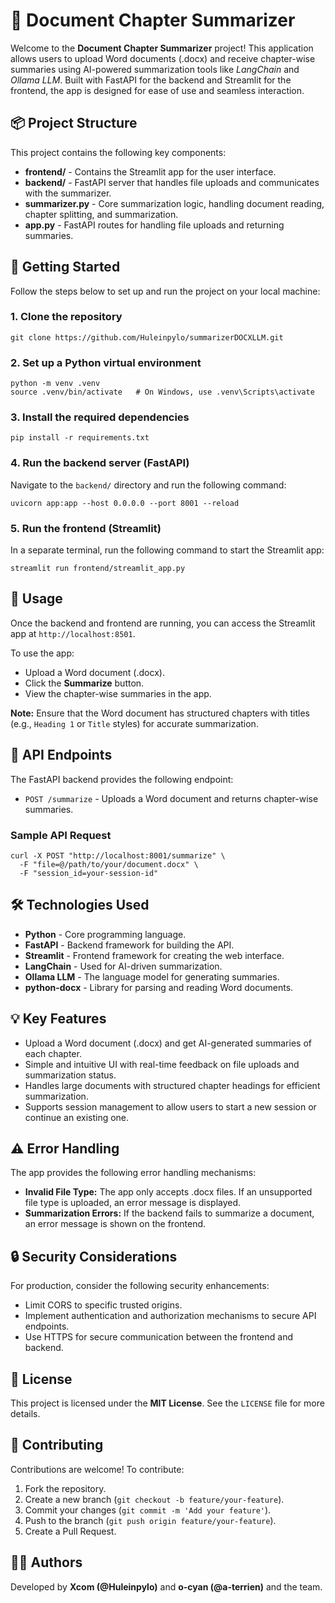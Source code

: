 
# 📄 Document Chapter Summarizer

Welcome to the **Document Chapter Summarizer** project! This application allows users to upload Word documents (.docx) and receive chapter-wise summaries using AI-powered summarization tools like _LangChain_ and _Ollama LLM_. Built with FastAPI for the backend and Streamlit for the frontend, the app is designed for ease of use and seamless interaction.

## 📦 Project Structure

This project contains the following key components:

*   **frontend/** - Contains the Streamlit app for the user interface.
*   **backend/** - FastAPI server that handles file uploads and communicates with the summarizer.
*   **summarizer.py** - Core summarization logic, handling document reading, chapter splitting, and summarization.
*   **app.py** - FastAPI routes for handling file uploads and returning summaries.

## 🚀 Getting Started

Follow the steps below to set up and run the project on your local machine:

### 1\. Clone the repository

```
git clone https://github.com/Huleinpylo/summarizerDOCXLLM.git
```

### 2\. Set up a Python virtual environment

```
python -m venv .venv
source .venv/bin/activate   # On Windows, use .venv\Scripts\activate
```

### 3\. Install the required dependencies

```
pip install -r requirements.txt
```

### 4\. Run the backend server (FastAPI)

Navigate to the `backend/` directory and run the following command:

```
uvicorn app:app --host 0.0.0.0 --port 8001 --reload
```

### 5\. Run the frontend (Streamlit)

In a separate terminal, run the following command to start the Streamlit app:

```
streamlit run frontend/streamlit_app.py
```

## 🔧 Usage

Once the backend and frontend are running, you can access the Streamlit app at `http://localhost:8501`.

To use the app:

*   Upload a Word document (.docx).
*   Click the **Summarize** button.
*   View the chapter-wise summaries in the app.

**Note:** Ensure that the Word document has structured chapters with titles (e.g., `Heading 1` or `Title` styles) for accurate summarization.

## 🔗 API Endpoints

The FastAPI backend provides the following endpoint:

*   `POST /summarize` - Uploads a Word document and returns chapter-wise summaries.

### Sample API Request

```
curl -X POST "http://localhost:8001/summarize" \
  -F "file=@/path/to/your/document.docx" \
  -F "session_id=your-session-id"
```

## 🛠️ Technologies Used

*   **Python** - Core programming language.
*   **FastAPI** - Backend framework for building the API.
*   **Streamlit** - Frontend framework for creating the web interface.
*   **LangChain** - Used for AI-driven summarization.
*   **Ollama LLM** - The language model for generating summaries.
*   **python-docx** - Library for parsing and reading Word documents.

## 💡 Key Features

*   Upload a Word document (.docx) and get AI-generated summaries of each chapter.
*   Simple and intuitive UI with real-time feedback on file uploads and summarization status.
*   Handles large documents with structured chapter headings for efficient summarization.
*   Supports session management to allow users to start a new session or continue an existing one.

## ⚠️ Error Handling

The app provides the following error handling mechanisms:

*   **Invalid File Type:** The app only accepts .docx files. If an unsupported file type is uploaded, an error message is displayed.
*   **Summarization Errors:** If the backend fails to summarize a document, an error message is shown on the frontend.

## 🔒 Security Considerations

For production, consider the following security enhancements:

*   Limit CORS to specific trusted origins.
*   Implement authentication and authorization mechanisms to secure API endpoints.
*   Use HTTPS for secure communication between the frontend and backend.

## 📄 License

This project is licensed under the **MIT License**. See the `LICENSE` file for more details.

## 🤝 Contributing

Contributions are welcome! To contribute:

1.  Fork the repository.
2.  Create a new branch (`git checkout -b feature/your-feature`).
3.  Commit your changes (`git commit -m 'Add your feature'`).
4.  Push to the branch (`git push origin feature/your-feature`).
5.  Create a Pull Request.

## 🧑‍💻 Authors

Developed by **Xcom (@Huleinpylo)** and **o-cyan (@a-terrien)** and the team.
